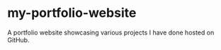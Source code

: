 # my-portfolio-website
A portfolio website showcasing various projects I have done hosted on GitHub.
